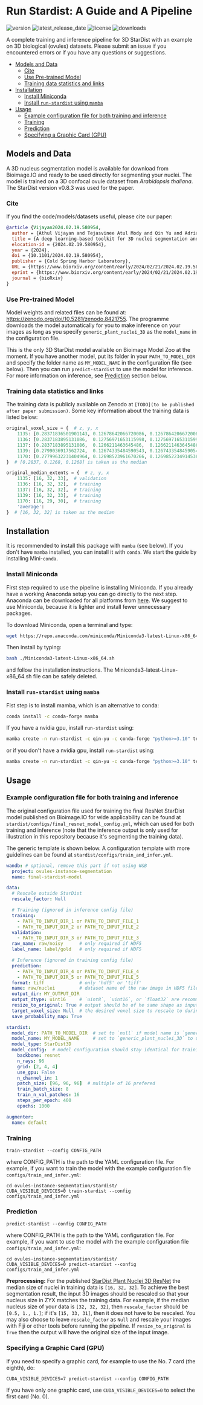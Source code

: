 # Run Stardist: A Guide and A Pipeline <!-- omit in toc -->

![version](https://anaconda.org/qin-yu/run-stardist/badges/version.svg)
![latest_release_date](https://anaconda.org/qin-yu/run-stardist/badges/latest_release_date.svg)
![license](https://anaconda.org/qin-yu/run-stardist/badges/license.svg)
![downloads](https://anaconda.org/qin-yu/run-stardist/badges/downloads.svg)

A complete training and inference pipeline for 3D StarDist with an example on 3D biological (ovules) datasets. Please submit an issue if you encountered errors or if you have any questions or suggestions.

* [Models and Data](#models-and-data)
  * [Cite](#cite)
  * [Use Pre-trained Model](#use-pre-trained-model)
  * [Training data statistics and links](#training-data-statistics-and-links)
* [Installation](#installation)
  * [Install Miniconda](#install-miniconda)
  * [Install `run-stardist` using `mamba`](#install-run-stardist-using-mamba)
* [Usage](#usage)
  * [Example configuration file for both training and inference](#example-configuration-file-for-both-training-and-inference)
  * [Training](#training)
  * [Prediction](#prediction)
  * [Specifying a Graphic Card (GPU)](#specifying-a-graphic-card-gpu)

## Models and Data

A 3D nucleus segmentation model is available for download from Bioimage.IO and ready to be used directly for segmenting your nuclei. The model is trained on a 3D confocal ovule dataset from *Arabidopsis thaliana*. The StarDist version v0.8.3 was used for the paper.

### Cite

If you find the code/models/datasets useful, please cite our paper:

```bibtex
@article {Vijayan2024.02.19.580954,
  author = {Athul Vijayan and Tejasvinee Atul Mody and Qin Yu and Adrian Wolny and Lorenzo Cerrone and Soeren Strauss and Miltos Tsiantis and Richard S. Smith and Fred Hamprecht and Anna Kreshuk and Kay Schneitz},
  title = {A deep learning-based toolkit for 3D nuclei segmentation and quantitative analysis in cellular and tissue context},
  elocation-id = {2024.02.19.580954},
  year = {2024},
  doi = {10.1101/2024.02.19.580954},
  publisher = {Cold Spring Harbor Laboratory},
  URL = {https://www.biorxiv.org/content/early/2024/02/21/2024.02.19.580954},
  eprint = {https://www.biorxiv.org/content/early/2024/02/21/2024.02.19.580954.full.pdf},
  journal = {bioRxiv}
}
```

### Use Pre-trained Model

Model weights and related files can be found at: <https://zenodo.org/doi/10.5281/zenodo.8421755>. The programme downloads the model automatically for you to make inference on your images as long as you specify `generic_plant_nuclei_3D` as the `model_name` in the configuration file.

This is the only 3D StarDist model available on Bioimage Model Zoo at the moment. If you have another model, put its folder in your `PATH_TO_MODEL_DIR` and specify the folder name as `MY_MODEL_NAME` in the configuration file (see below). Then you can run `predict-stardist` to use the model for inference. For more information on inference, see [Prediction](#prediction) section below.

### Training data statistics and links

The training data is publicly available on Zenodo at `[TODO](to be published after paper submission)`. Some key information about the training data is listed below:

```python
original_voxel_size = {  # z, y, x
    1135: [0.28371836501901143, 0.12678642066720086, 0.12678642066720086],  # validation
    1136: [0.2837183895131086,  0.12756971653115998, 0.12756971653115998],  # training
    1137: [0.2837183895131086,  0.1266211463645486,  0.1266211463645486 ],  # training
    1139: [0.2799036917562724,  0.12674335484590543, 0.12674335484590543],  # training
    1170: [0.27799632231404964, 0.12698523961670266, 0.12698522349145364],  # training
}  # [0.2837, 0.1268, 0.1268] is taken as the median

original_median_extents = {  # z, y, x
    1135: [16, 32, 33],  # validation
    1136: [16, 32, 32],  # training
    1137: [16, 32, 32],  # training
    1139: [16, 32, 33],  # training
    1170: [16, 29, 30],  # training
    'average':
}  # [16, 32, 32] is taken as the median
```

## Installation

It is recommended to install this package with `mamba` (see below). If you don't have `mamba` installed, you can install it with `conda`. We start the guide by installing Mini-`conda`.

### Install Miniconda

First step required to use the pipeline is installing Miniconda. If you already have a working Anaconda setup you can go directly to the next step. Anaconda can be downloaded for all platforms from [here](https://www.anaconda.com/products/distribution). We suggest to use Miniconda, because it is lighter and install fewer unnecessary packages.

To download Miniconda, open a terminal and type:

```bash
wget https://repo.anaconda.com/miniconda/Miniconda3-latest-Linux-x86_64.sh
```

Then install by typing:

```bash
bash ./Miniconda3-latest-Linux-x86_64.sh
```

and follow the installation instructions. The Miniconda3-latest-Linux-x86_64.sh file can be safely deleted.

### Install `run-stardist` using `mamba`

Fist step is to install mamba, which is an alternative to conda:

```bash
conda install -c conda-forge mamba
```

If you have a nvidia gpu, install `run-stardist` using:

```bash
mamba create -n run-stardist -c qin-yu -c conda-forge "python>=3.10" tensorflow stardist wandb "pydantic<2" run-stardist
```

or if you don't have a nvidia gpu, install `run-stardist` using:

```bash
mamba create -n run-stardist -c qin-yu -c conda-forge "python>=3.10" tensorflow-cpu stardist wandb "pydantic<2" run-stardist
```

## Usage

### Example configuration file for both training and inference

The original configuration file used for training the final ResNet StarDist model published on Bioimage.IO for wide applicability can be found at `stardist/configs/final_resnet_model_config.yml`, which can used for both training and inference (note that the inference output is only used for illustration in this repository because it's segmenting the training data).

The generic template is shown below. A configuration template with more guidelines can be found at `stardist/configs/train_and_infer.yml`.

```yaml
wandb: # optional, remove this part if not using W&B
  project: ovules-instance-segmentation
  name: final-stardist-model

data:
  # Rescale outside StarDist
  rescale_factor: Null

  # Training (ignored in inference config file)
  training:
    - PATH_TO_INPUT_DIR_1 or PATH_TO_INPUT_FILE_1
    - PATH_TO_INPUT_DIR_2 or PATH_TO_INPUT_FILE_2
  validation:
    - PATH_TO_INPUT_DIR_3 or PATH_TO_INPUT_FILE_3
  raw_name: raw/noisy      # only required if HDF5
  label_name: label/gold   # only required if HDF5

  # Inference (ignored in training config file)
  prediction:
    - PATH_TO_INPUT_DIR_4 or PATH_TO_INPUT_FILE_4
    - PATH_TO_INPUT_DIR_5 or PATH_TO_INPUT_FILE_5
  format: tiff             # only 'hdf5' or 'tiff'
  name: raw/nuclei         # dataset name of the raw image in HDF5 files, only required if format is `hdf5`
  output_dir: MY_OUTPUT_DIR
  output_dtype: uint16     # `uint8`, `uint16`, or `float32` are recommended
  resize_to_original: True # output should be of he same shape as input
  target_voxel_size: Null  # the desired voxel size to rescale to during inference, null if rescale factor is set
  save_probability_map: True

stardist:
  model_dir: PATH_TO_MODEL_DIR  # set to `null` if model name is `generic_plant_nuclei_3D`
  model_name: MY_MODEL_NAME     # set to `generic_plant_nuclei_3D` to use the builtin model
  model_type: StarDist3D
  model_config:  # model configuration should stay identical for training and inference
    backbone: resnet
    n_rays: 96
    grid: [2, 4, 4]
    use_gpu: False
    n_channel_in: 1
    patch_size: [96, 96, 96]  # multiple of 16 prefered
    train_batch_size: 8
    train_n_val_patches: 16
    steps_per_epoch: 400
    epochs: 1000

augmenter:
  name: default
```

### Training

```shell
train-stardist --config CONFIG_PATH
```

where CONFIG_PATH is the path to the YAML configuration file. For example, if you want to train the model with the example configuration file `configs/train_and_infer.yml`:

```shell
cd ovules-instance-segmentation/stardist/
CUDA_VISIBLE_DEVICES=0 train-stardist --config configs/train_and_infer.yml
```

### Prediction

```shell
predict-stardist --config CONFIG_PATH
```

where CONFIG_PATH is the path to the YAML configuration file. For example, if you want to use the model with the example configuration file `configs/train_and_infer.yml`:

```shell
cd ovules-instance-segmentation/stardist/
CUDA_VISIBLE_DEVICES=0 predict-stardist --config configs/train_and_infer.yml
```

**Preprocessing:** For the published [StarDist Plant Nuclei 3D ResNet](https://zenodo.org/doi/10.5281/zenodo.8421755) the median size of nuclei in training data is `[16, 32, 32]`. To achieve the best segmentation result, the input 3D images should be rescaled so that your nucleus size in ZYX matches the training data. For example, if the median nucleus size of your data is `[32, 32, 32]`, then `rescale_factor` should be `[0.5, 1., 1.]`; if it's `[15, 33, 31]`, then it does not have to be rescaled. You may also choose to leave `rescale_factor` as `Null` and rescale your images with Fiji or other tools before running the pipeline. If `resize_to_original` is `True` then the output will have the original size of the input image.

### Specifying a Graphic Card (GPU)

If you need to specify a graphic card, for example to use the No. 7 card (the eighth), do:

```shell
CUDA_VISIBLE_DEVICES=7 predict-stardist --config CONFIG_PATH
```

If you have only one graphic card, use `CUDA_VISIBLE_DEVICES=0` to select the first card (No. 0).
